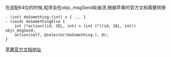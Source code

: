 
在适配64位的时候,程序会在objc_msgSend处崩溃,根据苹果的官方文档需要转换<br/>
<pre><code>- (int) doSomething:(int) x { ... }
- (void) doSomethingElse {
    int (*action)(id, SEL, int) = (int (*)(id, SEL, int)) objc_msgSend;
    action(self, @selector(doSomething:), 0);
}
</code></pre>
[苹果官方文档地址](https://developer.apple.com/library/ios/documentation/General/Conceptual/CocoaTouch64BitGuide/ConvertingYourAppto64-Bit/ConvertingYourAppto64-Bit.html)
